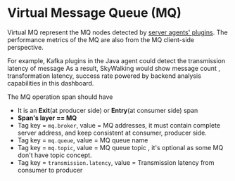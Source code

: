 # Virtual Message Queue (MQ)

Virtual MQ represent the MQ nodes detected by [server agents' plugins](server-agents.md). The performance
metrics of the MQ are also from the MQ client-side perspective.

For example, Kafka plugins in the Java agent could detect the transmission latency of message
As a result, SkyWalking would show message count , transformation latency, success rate powered by backend analysis capabilities in this dashboard.

The MQ operation span should have
- It is an **Exit**(at producer side) or **Entry**(at consumer side) span
- **Span's layer == MQ**
- Tag key = `mq.broker`, value = MQ addresses, it must contain complete server address, and keep consistent at consumer, producer side. 
- Tag key = `mq.queue`, value = MQ queue name
- Tag key = `mq.topic`, value = MQ queue topic , it's optional as some MQ don't have topic concept.
- Tag key = `transmission.latency`, value = Transmission latency from consumer to producer